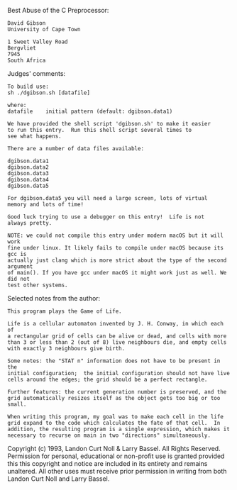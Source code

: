 Best Abuse of the C Preprocessor:

	David Gibson
	University of Cape Town

	1 Sweet Valley Road
	Bergvliet
	7945
	South Africa


Judges' comments:

    To build use:
	sh ./dgibson.sh [datafile]

    where:
	datafile	initial pattern (default: dgibson.data1)
    
    We have provided the shell script 'dgibson.sh' to make it easier
    to run this entry.  Run this shell script several times to
    see what happens.

    There are a number of data files available:

	dgibson.data1
	dgibson.data2
	dgibson.data3
	dgibson.data4
	dgibson.data5

    For dgibson.data5 you will need a large screen, lots of virtual
    memory and lots of time!

    Good luck trying to use a debugger on this entry!  Life is not
    always pretty.

    NOTE: we could not compile this entry under modern macOS but it will work
    fine under linux. It likely fails to compile under macOS because its gcc is
    actually just clang which is more strict about the type of the second argument
    of main(). If you have gcc under macOS it might work just as well. We did not
    test other systems.


Selected notes from the author:

    This program plays the Game of Life.

    Life is a cellular automaton invented by J. H. Conway, in which each of
    a rectangular grid of cells can be alive or dead, and cells with more
    than 3 or less than 2 (out of 8) live neighbours die, and empty cells
    with exactly 3 neighbours give birth.

    Some notes: the "STAT n" information does not have to be present in the
    initial configuration;  the initial configuration should not have live
    cells around the edges; the grid should be a perfect rectangle.

    Further features: the current generation number is preserved, and the
    grid automatically resizes itself as the object gets too big or too
    small.

	When writing this program, my goal was to make each cell in the life
	grid expand to the code which calculates the fate of that cell.  In
	addition, the resulting program is a single expression, which makes it
	necessary to recurse on main in two "directions" simultaneously.


Copyright (c) 1993, Landon Curt Noll & Larry Bassel.
All Rights Reserved.  Permission for personal, educational or non-profit use is
granted provided this this copyright and notice are included in its entirety
and remains unaltered.  All other uses must receive prior permission in writing
from both Landon Curt Noll and Larry Bassel.
